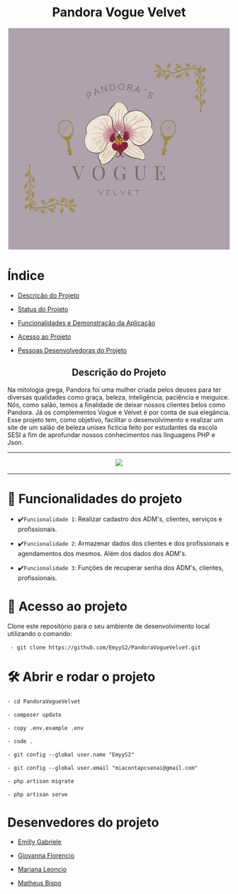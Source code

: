 <h1 align="center"> Pandora Vogue Velvet </h1> 

<p align="center"> 

<img src="Pandora VV.jpg" alt="LOGO"> 

</p> 

 

# Índice  

* [Descrição do Projeto](#descrição-do-projeto) 

* [Status do Projeto](#status-do-Projeto) 

* [Funcionalidades e Demonstração da Aplicação](#funcionalidades-e-demonstração-da-aplicação) 

* [Acesso ao Projeto](#acesso-ao-projeto) 

* [Pessoas Desenvolvedoras do Projeto](#pessoas-desenvolvedoras) 

 

 

<h2 align="center">Descrição do Projeto</h2> 

Na mitologia grega, Pandora foi uma mulher criada pelos deuses para ter diversas qualidades como graça, beleza, inteligência, paciência e meiguice. Nós, como salão, temos a finalidade de deixar nossos clientes belos como Pandora. Já os complementos Vogue e Velvet é por conta de sua elegância. Esse projeto tem, como objetivo, facilitar o desenvolvimento e realizar um site de um salão de beleza unisex fictícia feito por estudantes da escola SESI a fim de aprofundar nossos conhecimentos nas linguagens PHP e Json.

<hr> 

 

<p align="center"> 

<img loading="lazy" src="http://img.shields.io/static/v1?label=STATUS&message=EM%20DESENVOLVIMENTO&color=7159c1&style=for-the-badge"/> 

</p> 

<hr> 

 

# :hammer: Funcionalidades do projeto 

* ✔️`Funcionalidade 1`: Realizar cadastro dos ADM's, clientes, serviços e profissionais. 

* ✔️`Funcionalidade 2`: Armazenar dados dos clientes e dos profissionais e agendamentos dos mesmos. Além dos dados dos ADM's.  

* ✔️`Funcionalidade 3`: Funções de recuperar senha dos ADM's, clientes, profissionais. 

 

 # 📁 Acesso ao projeto 
Clone este repositório para o seu ambiente de desenvolvimento local utilizando o comando:
```
 - git clone https://github.com/EmyyS2/PandoraVogueVelvet.git
```
 

# 🛠️ Abrir e rodar o projeto 
```
- cd PandoraVogueVelvet
```
```
- composer update 
```
```
- copy .env.example .env 
```
```
- code .
```
```
- git config --global user.name "EmyyS2" 
```
```
- git config --global user.email "miacontapcsenai@gmail.com"
  ```
```
- php artisan migrate
```
```
- php artisan serve 
```
 

# Desenvedores do projeto  

* [Emilly Gabriele](https://github.com/EmyyS2) 

* [Giovanna Florencio](https://github.com/nanaflorencci) 

* [Mariana Leoncio](https://github.com/marileoncio) 

* [Matheus Bispo](https://github.com/Matheus438) 

 

 

 

